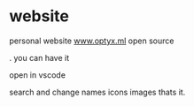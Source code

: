 # website
personal website
www.optyx.ml
open source


.
you can have it

open in vscode

search and change names icons images thats it.
